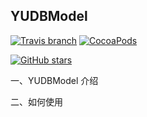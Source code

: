 
YUDBModel
-
[![Travis branch](https://img.shields.io/travis/rust-lang/rust/master.svg)](https://github.com/c6357/YUDBModel)
[![CocoaPods](https://img.shields.io/cocoapods/v/YUDBModel.svg)](https://github.com/c6357/YUDBModel)

[![GitHub stars](https://img.shields.io/badge/issues-1-1.svg?style=social&label=Star)]()



一、YUDBModel 介绍



二、如何使用




